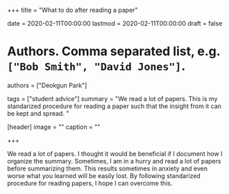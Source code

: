 +++
title = "What to do after reading a paper"

date = 2020-02-11T00:00:00
lastmod = 2020-02-11T00:00:00
draft = false

# Authors. Comma separated list, e.g. `["Bob Smith", "David Jones"]`.
authors = ["Deokgun Park"]

tags = ["student advice"]
summary = "We read a lot of papers. This is my standarized procedure for reading a paper such that the insight from it can be kept and spread.  "

[header]
image = ""
caption = ""

+++

We read a lot of papers. I thought it would be beneficial if I document how I organize the summary. 
Sometimes, I am in a hurry and read a lot of papers before summarizing them. 
This results sometimes in anxiety and even worse what you learned will be easily lost. 
By following standarized procedure for reading papers, I hope I can overcome this. 
